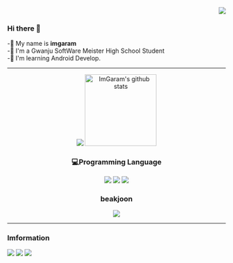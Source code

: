 <div align="right">
<img src="https://hits.seeyoufarm.com/api/count/incr/badge.svg?url=https%3A%2F%2Fgithub.com&count_bg=%2379C83D&title_bg=%23555555&icon=&icon_color=%23E7E7E7&title=hits&edge_flat=false"/></a></p>
 
</div>  
 
### Hi there 👋
-🎈 My name is **imgaram** <br>
-🏫 I'm a Gwanju SoftWare Meister High School Student<br>
-📒 I'm learning Android Develop.
<hr>


<p align="center">
 <a href="https://github.com/anuraghazra/github-readme-stats">
  <a><img src="https://github-readme-stats.anuraghazra1.vercel.app/api/top-langs/?username=ImGaram&layout=compact&theme=default" /></a>
  <a><img src="https://github-readme-stats.anuraghazra1.vercel.app/api?username=ImGaram&show_icons=true&include_all_commits=true&theme=default" alt="ImGaram's github stats" height=165"/></a>
 </a><br>
</p>

<h3 align="center">💻Programming Language</h3>
<p align="center">
 <img src="https://img.shields.io/badge/C-A8B9CC?style=flat-square&logo=C&logoColor=white"/></a>
 <img src="https://img.shields.io/badge/Kotlin-0095D5?style=flat-square&logo=Kotlin&logoColor=white"/> 
 <img src="https://img.shields.io/badge/Java-007396?style=flat-square&logo=Java&logoColor=white"/>
</p>

<h3 align="center">beakjoon</h3>
<p align="center">
 <img align='center' src="https://github-readme-solvedac.hyp3rflow.vercel.app/api/?handle=ksss1206"/><br/>
</p>
<hr>

<h3>Imformation</h3>
<p>
 <a href="https://github.com/ImGaram" target="_blank"><img src="https://img.shields.io/badge/ImGaram-181717?style=flat-square&logo=GitHub&logoColor=white"/></a>
 <a href="https://www.instagram.com/gim78014/" target="_blank"><img src="https://img.shields.io/badge/gim78014-E4405F?style=flat-square&logo=Instagram&logoColor=white"/></a>
 <a href="https://https://www.facebook.com/profile.php?id=100015499717593" target="_blank"><img src="https://img.shields.io/badge/임가람-1877F2?style=flat-     square&logo=Facebook&logoColor=white"/></a>
</p>

